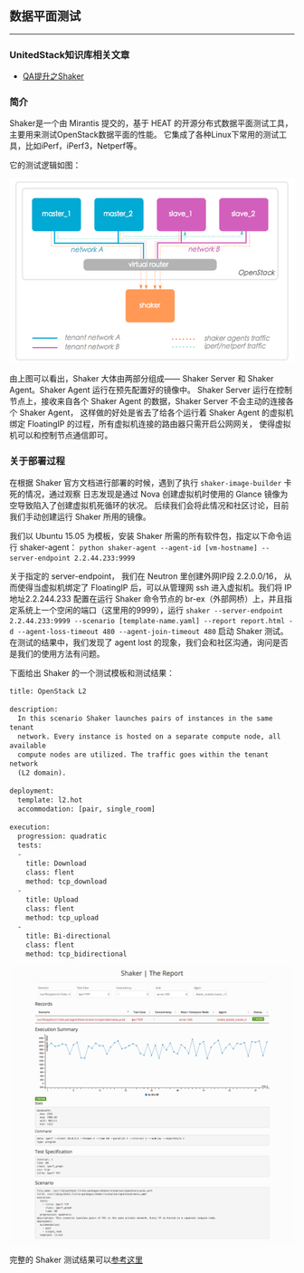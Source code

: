 ## 数据平面测试

---

### UnitedStack知识库相关文章

 - [QA提升之Shaker](https://confluence.ustack.com/display/SDN/Shaker)

### 简介

  Shaker是一个由 Mirantis 提交的，基于 HEAT 的开源分布式数据平面测试工具，主要用来测试OpenStack数据平面的性能。
它集成了各种Linux下常用的测试工具，比如iPerf，iPerf3，Netperf等。

它的测试逻辑如图：

 ![shaker][1]

  由上图可以看出，Shaker 大体由两部分组成—— Shaker Server 和 Shaker Agent。Shaker Agent 运行在预先配置好的镜像中。
 Shaker Server 运行在控制节点上，接收来自各个 Shaker Agent 的数据，Shaker Server 不会主动的连接各个 Shaker Agent，
这样做的好处是省去了给各个运行着 Shaker Agent 的虚拟机绑定 FloatingIP 的过程，所有虚拟机连接的路由器只需开启公网网关，
使得虚拟机可以和控制节点通信即可。

### 关于部署过程

  在根据 Shaker 官方文档进行部署的时候，遇到了执行 `shaker-image-builder` 卡死的情况，通过观察
日志发现是通过 Nova 创建虚拟机时使用的 Glance 镜像为空导致陷入了创建虚拟机死循环的状况。
后续我们会将此情况和社区讨论，目前我们手动创建运行 Shaker 所用的镜像。

  我们以 Ubuntu 15.05 为模板，安装 Shaker 所需的所有软件包，指定以下命令运行 shaker-agent：
`python shaker-agent --agent-id [vm-hostname] --server-endpoint 2.2.44.233:9999`

关于指定的 server-endpoint， 我们在 Neutron 里创建外网IP段 2.2.0.0/16，
从而使得当虚拟机绑定了 FloatingIP 后，可以从管理网 ssh 进入虚拟机。我们将 IP 地址2.2.244.233
配置在运行 Shaker 命令节点的 br-ex（外部网桥）上，并且指定系统上一个空闲的端口（这里用的9999），运行
`shaker --server-endpoint 2.2.44.233:9999 --scenario [template-name.yaml] --report report.html -d --agent-loss-timeout 480 --agent-join-timeout 480`
启动 Shaker 测试。在测试的结果中，我们发现了 agent lost 的现象，我们会和社区沟通，询问是否
是我们的使用方法有问题。


  下面给出 Shaker 的一个测试模板和测试结果：

```
title: OpenStack L2

description:
  In this scenario Shaker launches pairs of instances in the same tenant
  network. Every instance is hosted on a separate compute node, all available
  compute nodes are utilized. The traffic goes within the tenant network
  (L2 domain).

deployment:
  template: l2.hot
  accommodation: [pair, single_room]

execution:
  progression: quadratic
  tests:
  -
    title: Download
    class: flent
    method: tcp_download
  -
    title: Upload
    class: flent
    method: tcp_upload
  -
    title: Bi-directional
    class: flent
    method: tcp_bidirectional
```

 ![shaker_result][2]

 完整的 Shaker 测试结果可以[参考这里](../../attachment/shaker.html)

 [1]: ../../images/stability/shaker.png
 [2]: ../../images/stability/shaker_result.png
